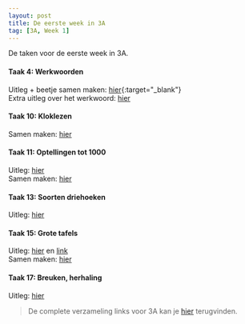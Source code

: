 ```yaml
---
layout: post
title: De eerste week in 3A
tag: [3A, Week 1]
---
```


De taken voor de eerste week in 3A.

#### Taak 4: Werkwoorden

Uitleg + beetje samen maken: [hier](https://www.loom.com/share/bf26daf08e67429eab863d6557c51d1e){:target="_blank"}  
Extra uitleg over het werkwoord: [hier](https://www.xnapda.be/filmpjes/3de-leerjaar/werkwoord)

#### Taak 10: Kloklezen
Samen maken: [hier](https://www.loom.com/share/af9ed502ffe7465fb8531642bca5773f)  

#### Taak 11: Optellingen tot 1000
Uitleg: [hier](https://www.loom.com/share/2ce92f76bab749cda8e5e6536e174850)  
Samen maken: [hier](https://www.loom.com/share/4b301842b04c464abc3b542473799764)

#### Taak 13: Soorten driehoeken
Uitleg: [hier](https://www.loom.com/share/887caa04ab264420ace9125e1e7c8ac4)  

#### Taak 15: Grote tafels
Uitleg: [hier](https://www.loom.com/share/284caad1af2140ee8ca40945dafa4464) en [link](https://www.xnapda.be/filmpjes/3de-leerjaar/de-tekens-en)   
Samen maken: [hier](https://www.loom.com/share/31014ddbcaa340ada202d0625c41f7ca)

#### Taak 17: Breuken, herhaling
Uitleg: [hier](https://www.loom.com/share/3811eb0002fc422f9124e3f9a5c24c04)  

> De complete verzameling links voor 3A kan je [hier](/Klas3A) terugvinden.
